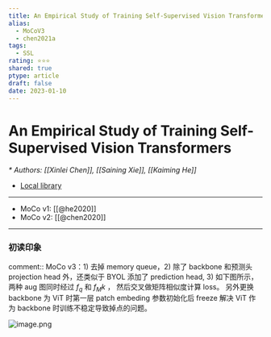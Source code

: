 ```yaml
---
title: An Empirical Study of Training Self-Supervised Vision Transformers
alias:
  - MoCoV3
  - chen2021a
tags:
  - SSL
rating: ⭐⭐⭐
shared: true
ptype: article
draft: false
date: 2023-01-10
---
```



# An Empirical Study of Training Self-Supervised Vision Transformers
<cite>* Authors: [[Xinlei Chen]], [[Saining Xie]], [[Kaiming He]]</cite>


* [Local library](zotero://select/items/1_ZXFC37UB)

---

- MoCo v1: [[@he2020]]
- MoCo v2: [[@chen2020]]

***

### 初读印象

comment:: MoCo v3：1) 去掉 memory queue，2) 除了 backbone 和预测头 projection head 外，还类似于 BYOL 添加了 prediction head, 3) 如下图所示，两种 aug 图同时经过 $f_q$ 和 $f_Mk$ ， 然后交叉做矩阵相似度计算 loss。 另外更换 backbone 为 ViT 时第一层 patch embeding 参数初始化后 freeze 解决 ViT 作为 backbone 时训练不稳定导致掉点的问题。


![image.png](https://markdown-imagebed.oss-cn-beijing.aliyuncs.com/imgs/202301101414306.png)



